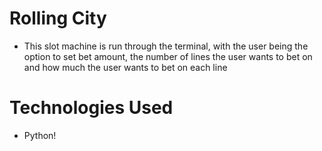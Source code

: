 # Rolling City
- This slot machine is run through the terminal, with the user being the option to set bet amount, the number of lines the user wants to bet on and how much the user wants to bet on each line

# Technologies Used
- Python!
